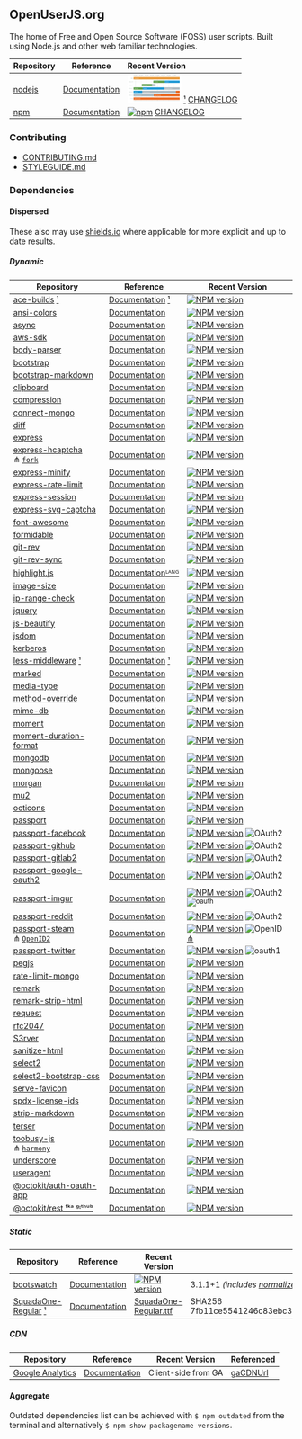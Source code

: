 ## OpenUserJS.org

The home of Free and Open Source Software (FOSS) user scripts. Built using Node.js and other web familiar technologies.

Repository | Reference | Recent Version
:--- | :---: | :---
[nodejs][nodeGHUrl] | [Documentation][nodejsDOCUrl] | <a href="https://raw.githubusercontent.com/nodejs/Release/master/schedule.svg?sanitize=true"><img src="https://raw.githubusercontent.com/nodejs/Release/master/schedule.svg?sanitize=true" alt="Current release schedule" title="Click to enlarge... Current release schedule" width="96" height="50"/></a> [&#x00b9;][nodejsGHReleasesUrl] [CHANGELOG][nodejsReleasesUrl]
[npm][npmGHUrl] | [Documentation][npmDOCUrl] | [![npm][npmNPMVersionImage]][npmNPMUrl] [CHANGELOG][npmGHReleasesUrl]

### Contributing

* [CONTRIBUTING.md][contributing]
* [STYLEGUIDE.md][styleguide]

### Dependencies

#### Dispersed
These also may use [shields.io][shieldsHomepage] where applicable for more explicit and up to date results.

##### Dynamic
Repository | Reference | Recent Version
--- | --- | ---
[ace-builds][ace-buildsGHUrl] [&#x00b9;][aceGHUrl] | [Documentation][ace-buildsDOCUrl] [&#x00b9;][aceDOCUrl] | [![NPM version][ace-buildsNPMVersionImage]][ace-buildsNPMUrl]
[ansi-colors][ansi-colorsGHUrl] | [Documentation][ansi-colorsDOCUrl] | [![NPM version][ansi-colorsNPMVersionImage]][ansi-colorsNPMUrl]
[async][asyncGHUrl] | [Documentation][asyncDOCUrl] | [![NPM version][asyncNPMVersionImage]][asyncNPMUrl]
[aws-sdk][aws-sdkGHUrl] | [Documentation][aws-sdkDOCUrl] | [![NPM version][aws-sdkNPMVersionImage]][aws-sdkNPMUrl]
[body-parser][body-parserGHUrl] | [Documentation][body-parserDOCUrl] | [![NPM version][body-parserNPMVersionImage]][body-parserNPMUrl]
[bootstrap][bootstrapGHUrl] | [Documentation][bootstrapDOCUrl] | [![NPM version][bootstrapNPMVersionImage]][bootstrapNPMUrl]
[bootstrap-markdown][bootstrap-markdownGHUrl] | [Documentation][bootstrap-markdownDOCUrl] | [![NPM version][bootstrap-markdownNPMVersionImage]][bootstrap-markdownNPMUrl]
[clipboard][clipboardGHUrl] | [Documentation][clipboardDOCUrl] | [![NPM version][clipboardNPMVersionImage]][clipboardNPMUrl]
[compression][compressionGHUrl] | [Documentation][compressionDOCUrl] | [![NPM version][compressionNPMVersionImage]][compressionNPMUrl]
[connect-mongo][connect-mongoGHUrl] | [Documentation][connect-mongoDOCUrl] | [![NPM version][connect-mongoNPMVersionImage]][connect-mongoNPMUrl]
[diff][diffGHUrl] | [Documentation][diffDOCUrl] | [![NPM version][diffNPMVersionImage]][diffNPMUrl]
[express][expressGHUrl] | [Documentation][expressDOCUrl] | [![NPM version][expressNPMVersionImage]][expressNPMUrl]
[express-hcaptcha][express-hcaptchaGHUrl] <br />&#x22D4; [`fork`][express-hcaptchaGHUrlForkUrl] | [Documentation][express-hcaptchaDOCUrl] | [![NPM version][express-hcaptchaNPMVersionImage]][express-hcaptchaNPMUrl]
[express-minify][express-minifyGHUrl] | [Documentation][express-minifyDOCUrl] | [![NPM version][express-minifyNPMVersionImage]][express-minifyNPMUrl]
[express-rate-limit][express-rate-limitGHUrl] | [Documentation][express-rate-limitDOCUrl] | [![NPM version][express-rate-limitNPMVersionImage]][express-rate-limitNPMUrl]
[express-session][express-sessionGHUrl] | [Documentation][express-sessionDOCUrl] | [![NPM version][express-sessionNPMVersionImage]][express-sessionNPMUrl]
[express-svg-captcha][express-svg-captchaGHUrl] | [Documentation][express-svg-captchaDOCUrl] | [![NPM version][express-svg-captchaNPMVersionImage]][express-svg-captchaNPMUrl]
[font-awesome][font-awesomeGHUrl] | [Documentation][font-awesomeDOCUrl] | [![NPM version][font-awesomeNPMVersionImage]][font-awesomeNPMUrl]
[formidable][formidableGHUrl] | [Documentation][formidableDOCUrl] | [![NPM version][formidableNPMVersionImage]][formidableNPMUrl]
[git-rev][git-revGHUrl] | [Documentation][git-revDOCUrl] | [![NPM version][git-revNPMVersionImage]][git-revNPMUrl]
[git-rev-sync][git-rev-syncGHUrl] | [Documentation][git-rev-syncDOCUrl] | [![NPM version][git-rev-syncNPMVersionImage]][git-rev-syncNPMUrl]
[highlight.js][highlight.jsGHUrl] | [Documentation][highlight.jsDOCUrl][ᴸᴬᴺᴳ][highlight.jsLANGUrl] | [![NPM version][highlight.jsNPMVersionImage]][highlight.jsNPMUrl]
[image-size][image-sizeGHUrl] | [Documentation][image-sizeDOCUrl] | [![NPM version][image-sizeNPMVersionImage]][image-sizeNPMUrl]
[ip-range-check][ip-range-checkGHUrl] | [Documentation][ip-range-checkDOCUrl] | [![NPM version][ip-range-checkNPMVersionImage]][ip-range-checkNPMUrl]
[jquery][jQueryGHUrl] | [Documentation][jQueryDOCUrl] | [![NPM version][jQueryNPMVersionImage]][jQueryNPMUrl]
[js-beautify][js-beautifyGHUrl] | [Documentation][js-beautifyDOCUrl] | [![NPM version][js-beautifyNPMVersionImage]][js-beautifyNPMUrl]
[jsdom][jsdomGHUrl] | [Documentation][jsdomDOCUrl] | [![NPM version][jsdomNPMVersionImage]][jsdomNPMUrl]
[kerberos][kerberosGHUrl] | [Documentation][kerberosDOCUrl] | [![NPM version][kerberosNPMVersionImage]][kerberosNPMUrl]
[less-middleware][less-middlewareGHUrl] [&#x00b9;][lessGHUrl] | [Documentation][less-middlewareDOCUrl] [&#x00b9;][lessDOCUrl] | [![NPM version][less-middlewareNPMVersionImage]][less-middlewareNPMUrl]
[marked][markedGHUrl] | [Documentation][markedDOCUrl] | [![NPM version][markedNPMVersionImage]][markedNPMUrl]
[media-type][media-typeGHUrl] | [Documentation][media-typeDOCUrl] | [![NPM version][media-typeNPMVersionImage]][media-typeNPMUrl]
[method-override][method-overrideGHUrl] | [Documentation][method-overrideDOCUrl] | [![NPM version][method-overrideNPMVersionImage]][method-overrideNPMUrl]
[mime-db][mime-dbGHUrl] | [Documentation][mime-dbDOCUrl] | [![NPM version][mime-dbNPMVersionImage]][mime-dbNPMUrl]
[moment][momentGHUrl] | [Documentation][momentDOCUrl] | [![NPM version][momentNPMVersionImage]][momentNPMUrl]
[moment-duration-format][moment-duration-formatGHUrl] | [Documentation][moment-duration-formatDOCUrl] | [![NPM version][moment-duration-formatNPMVersionImage]][moment-duration-formatNPMUrl]
[mongodb][mongodbGHUrl] | [Documentation][mongodbDOCUrl] | [![NPM version][mongodbNPMVersionImage]][mongodbNPMUrl]
[mongoose][mongooseGHUrl] | [Documentation][mongooseDOCUrl] | [![NPM version][mongooseNPMVersionImage]][mongooseNPMUrl]
[morgan][morganGHUrl] | [Documentation][morganDOCUrl] | [![NPM version][morganNPMVersionImage]][morganNPMUrl]
[mu2][mu2GHUrl] | [Documentation][mu2DOCUrl] | [![NPM version][mu2NPMVersionImage]][mu2NPMUrl]
[octicons][octiconsGHUrl] | [Documentation][octiconsDOCUrl] | [![NPM version][octiconsNPMVersionImage]][octiconsNPMUrl]
[passport][passportGHUrl] | [Documentation][passportDOCUrl] | [![NPM version][passportNPMVersionImage]][passportNPMUrl]
[passport-facebook][passport-facebookGHUrl] | [Documentation][passport-facebookDOCUrl] | [![NPM version][passport-facebookNPMVersionImage]][passport-facebookNPMUrl] ![OAuth2][oauth2Logo]
[passport-github][passport-githubGHUrl] | [Documentation][passport-githubDOCUrl] | [![NPM version][passport-githubNPMVersionImage]][passport-githubNPMUrl] ![OAuth2][oauth2Logo]
[passport-gitlab2][passport-gitlab2GHUrl] | [Documentation][passport-gitlab2DOCUrl] | [![NPM version][passport-gitlab2NPMVersionImage]][passport-gitlab2NPMUrl] ![OAuth2][oauth2Logo]
[passport-google-oauth2][passport-google-oauth2GHUrl] | [Documentation][passport-google-oauth2DOCUrl] | [![NPM version][passport-google-oauth2NPMVersionImage]][passport-google-oauth2NPMUrl] ![OAuth2][oauth2Logo]
[passport-imgur][passport-imgurGHUrl] | [Documentation][passport-imgurDOCUrl] | [![NPM version][passport-imgurNPMVersionImage]][passport-imgurNPMUrl] ![OAuth2][oauth2Logo] <sup>![oauth][oauthLogo]</sup>
[passport-reddit][passport-redditGHUrl] | [Documentation][passport-redditDOCUrl] | [![NPM version][passport-redditNPMVersionImage]][passport-redditNPMUrl] ![OAuth2][oauth2Logo]
[passport-steam][passport-steamGHUrl] <br />&#x22D4; [`OpenID2`][passport-steamGHOpenIDUrl]  | [Documentation][passport-steamDOCUrl] | [![NPM version][passport-steamNPMVersionImage]][passport-steamNPMUrl] ![OpenID][openidLogo] [&#x22D4;][passport-openid]
[passport-twitter][passport-twitterGHUrl] | [Documentation][passport-twitterDOCUrl] | [![NPM version][passport-twitterNPMVersionImage]][passport-twitterNPMUrl] ![oauth1][oauth1Logo]
[pegjs][pegjsGHUrl] | [Documentation][pegjsDOCUrl] | [![NPM version][pegjsNPMVersionImage]][pegjsNPMUrl]
[rate-limit-mongo][rate-limit-mongoGHUrl] | [Documentation][rate-limit-mongoDOCUrl] | [![NPM version][rate-limit-mongoNPMVersionImage]][rate-limit-mongoNPMUrl]
[remark][remarkGHUrl] | [Documentation][remarkDOCUrl] | [![NPM version][remarkNPMVersionImage]][remarkNPMUrl]
[remark-strip-html][remark-strip-htmlGHUrl] | [Documentation][remark-strip-htmlDOCUrl] | [![NPM version][remark-strip-htmlNPMVersionImage]][remark-strip-htmlNPMUrl]
[request][requestGHUrl] | [Documentation][requestDOCUrl] | [![NPM version][requestNPMVersionImage]][requestNPMUrl]
[rfc2047][rfc2047GHUrl] | [Documentation][rfc2047DOCUrl] | [![NPM version][rfc2047NPMVersionImage]][rfc2047NPMUrl]
[S3rver][s3rverGHUrl] | [Documentation][s3rverDOCUrl] | [![NPM version][s3rverNPMVersionImage]][s3rverNPMUrl]
[sanitize-html][sanitize-htmlGHUrl] | [Documentation][sanitize-htmlDOCUrl] | [![NPM version][sanitize-htmlNPMVersionImage]][sanitize-htmlNPMUrl]
[select2][select2GHUrl] | [Documentation][select2DOCUrl] | [![NPM version][select2NPMVersionImage]][select2NPMUrl]
[select2-bootstrap-css][select2-bootstrap-cssGHUrl] | [Documentation][select2-bootstrap-cssDOCUrl] | [![NPM version][select2-bootstrap-cssNPMVersionImage]][select2-bootstrap-cssNPMUrl]
[serve-favicon][serve-faviconGHUrl] | [Documentation][serve-faviconDOCUrl] | [![NPM version][serve-faviconNPMVersionImage]][serve-faviconNPMUrl]
[spdx-license-ids][spdx-license-idsGHUrl] | [Documentation][spdx-license-idsDOCUrl] | [![NPM version][spdx-license-idsNPMVersionImage]][spdx-license-idsNPMUrl]
[strip-markdown][strip-markdownGHUrl] | [Documentation][strip-markdownDOCUrl] | [![NPM version][strip-markdownNPMVersionImage]][strip-markdownNPMUrl]
[terser][terserGHUrl] | [Documentation][terserDOCUrl] | [![NPM version][terserNPMVersionImage]][terserNPMUrl]
[toobusy-js][toobusy-jsGHUrl] <br />&#x22D4; [`harmony`][toobusy-jsGHUrlHarmonyUrl] | [Documentation][toobusy-jsDOCUrl] | [![NPM version][toobusy-jsNPMVersionImage]][toobusy-jsNPMUrl]
[underscore][underscoreGHUrl] | [Documentation][underscoreDOCUrl] | [![NPM version][underscoreNPMVersionImage]][underscoreNPMUrl]
[useragent][useragentGHUrl] | [Documentation][useragentDOCUrl] | [![NPM version][useragentNPMVersionImage]][useragentNPMUrl]
[@octokit/auth-oauth-app][auth-oauth-appGHUrl] | [Documentation][auth-oauth-appDOCUrl] | [![NPM version][auth-oauth-appNPMVersionImage]][auth-oauth-appNPMUrl]
[@octokit/rest ᶠᵏᵃ ᵍᶦᵗʰᵘᵇ][githubGHUrl] | [Documentation][githubDOCUrl] | [![NPM version][githubNPMVersionImage]][githubNPMUrl]

##### Static

Repository | Reference | Recent Version | Stored
--- | --- | ---| ---
[bootswatch][bootswatchGHUrl] | [Documentation][bootswatchDOCUrl] | [![NPM version][bootswatchNPMVersionImage]][bootswatchNPMUrl] | 3.1.1+1 *(includes [normalize.css][normalizeGHUrl] 3.0.0 and some of our CSS)*
[SquadaOne-Regular][squadaOneGHUrl] [&#x00b9;][squadaOneREPOUrl] | [Documentation][squadaOneDOCUrl] | [SquadaOne-Regular.ttf][squadaOneGHUrlRecent] | SHA256 7fb11ce5541246c83ebc3640543c9f53de186964bcbbf184c1a00cb9ec6cc457

##### CDN

Repository | Reference | Recent Version | Referenced
--- | --- | --- | ---
[Google Analytics][gaCFGUrl] | [Documentation][gaDOCUrl] | Client-side from GA | [gaCDNUrl]


#### Aggregate

Outdated dependencies list can be achieved with `$ npm outdated` from the terminal and alternatively `$ npm show packagename versions`.


[nodeGHUrl]: https://github.com/nodejs/node
[nodejsGHReleasesUrl]: https://github.com/nodejs/Release/#release-schedule
[nodejsReleasesUrl]: https://nodejs.org/download/release/
[nodejsDOCUrl]: https://nodejs.org/documentation/

[npmNPMUrl]: https://www.npmjs.com/package/npm
[npmNPMVersionImage]: https://img.shields.io/npm/v/npm.svg
[npmGHReleasesUrl]: https://github.com/npm/cli/releases
[npmGHUrl]: https://github.com/npm/cli
[npmDOCUrl]: https://github.com/npm/cli/blob/latest/README.md

[shieldsHomepage]: https://shields.io/

[ace-buildsGHUrl]: https://github.com/ajaxorg/ace-builds/tree/master/src
[ace-buildsDOCUrl]: https://github.com/ajaxorg/ace-builds/blob/master/README.md
[ace-buildsNPMUrl]: https://www.npmjs.com/package/ace-builds
[ace-buildsNPMVersionImage]: https://img.shields.io/npm/v/ace-builds.svg?style=flat
[aceGHUrl]: https://github.com/ajaxorg/ace "ace"
[aceDOCUrl]: https://ace.c9.io/#nav=api "ace"

[ansi-colorsGHUrl]: https://github.com/doowb/ansi-colors
[ansi-colorsDOCUrl]: https://github.com/doowb/ansi-colors/blob/master/README.md
[ansi-colorsNPMUrl]: https://www.npmjs.com/package/ansi-colors
[ansi-colorsNPMVersionImage]: https://img.shields.io/npm/v/ansi-colors.svg?style=flat

[asyncGHUrl]: https://github.com/caolan/async
[asyncDOCUrl]: https://github.com/caolan/async/blob/master/README.md
[asyncNPMUrl]: https://www.npmjs.com/package/async
[asyncNPMVersionImage]: https://img.shields.io/npm/v/async.svg?style=flat

[aws-sdkGHUrl]: https://github.com/aws/aws-sdk-js
[aws-sdkDOCUrl]: https://github.com/aws/aws-sdk-js/blob/master/README.md
[aws-sdkNPMUrl]: https://www.npmjs.com/package/aws-sdk
[aws-sdkNPMVersionImage]: https://img.shields.io/npm/v/aws-sdk.svg?style=flat

[body-parserGHUrl]: https://github.com/expressjs/body-parser
[body-parserDOCUrl]: https://github.com/expressjs/body-parser/blob/master/README.md
[body-parserNPMUrl]: https://www.npmjs.com/package/body-parser
[body-parserNPMVersionImage]: https://img.shields.io/npm/v/body-parser.svg?style=flat

[bootstrapUrl]: https://getbootstrap.com/
[bootstrapGHUrl]: https://github.com/twbs/bootstrap
[bootstrapDOCUrl]: https://getbootstrap.com/components/
[bootstrapNPMUrl]: https://www.npmjs.com/package/bootstrap
[bootstrapNPMVersionImage]: https://img.shields.io/npm/v/bootstrap.svg?style=flat

[bootstrap-markdownGHUrl]: https://github.com/toopay/bootstrap-markdown
[bootstrap-markdownDOCUrl]: https://toopay.github.io/bootstrap-markdown/
[bootstrap-markdownNPMUrl]: https://www.npmjs.com/package/bootstrap-markdown
[bootstrap-markdownNPMVersionImage]: https://img.shields.io/npm/v/bootstrap-markdown.svg?style=flat

[clipboardGHUrl]: https://github.com/zenorocha/clipboard.js
[clipboardDOCUrl]: https://github.com/zenorocha/clipboard.js/blob/master/readme.md
[clipboardNPMUrl]: https://www.npmjs.com/package/clipboard
[clipboardNPMVersionImage]: https://img.shields.io/npm/v/clipboard.svg?style=flat

[compressionGHUrl]: https://github.com/expressjs/compression
[compressionDOCUrl]: https://github.com/expressjs/compression/blob/master/README.md
[compressionNPMUrl]: https://www.npmjs.com/package/compression
[compressionNPMVersionImage]: https://img.shields.io/npm/v/compression.svg?style=flat

[connect-mongoGHUrl]: https://github.com/jdesboeufs/connect-mongo
[connect-mongoDOCUrl]: https://github.com/jdesboeufs/connect-mongo/blob/master/README.md
[connect-mongoNPMUrl]: https://www.npmjs.com/package/connect-mongo
[connect-mongoNPMVersionImage]: https://img.shields.io/npm/v/connect-mongo.svg?style=flat

[diffGHUrl]: https://github.com/kpdecker/jsdiff
[diffDOCUrl]: https://github.com/kpdecker/jsdiff/blob/master/README.md
[diffNPMUrl]: https://www.npmjs.com/package/diff
[diffNPMVersionImage]: https://img.shields.io/npm/v/diff.svg?style=flat

[expressGHUrl]: https://github.com/expressjs/express
[expressDOCUrl]: https://expressjs.com/
[expressNPMUrl]: https://www.npmjs.com/package/express
[expressNPMVersionImage]: https://img.shields.io/npm/v/express.svg?style=flat

[express-hcaptchaGHUrl]: https://github.com/vastus/express-hcaptcha
[express-hcaptchaGHUrlForkUrl]: https://github.com/OpenUserJS/express-hcaptcha/tree/fork
[express-hcaptchaDOCUrl]: https://github.com/vastus/express-hcaptcha/blob/master/README.md
[express-hcaptchaNPMUrl]: https://www.npmjs.com/package/express-hcaptcha
[express-hcaptchaNPMVersionImage]: https://img.shields.io/npm/v/express-hcaptcha.svg?style=flat

[express-minifyGHUrl]: https://github.com/breeswish/express-minify
[express-minifyDOCUrl]: https://github.com/breeswish/express-minify/blob/master/README.md
[express-minifyNPMUrl]: https://www.npmjs.com/package/express-minify
[express-minifyNPMVersionImage]: https://img.shields.io/npm/v/express-minify.svg?style=flat

[express-rate-limitGHUrl]: https://github.com/nfriedly/express-rate-limit
[express-rate-limitDOCUrl]: https://github.com/nfriedly/express-rate-limit/blob/master/README.md
[express-rate-limitNPMUrl]: https://www.npmjs.com/package/express-rate-limit
[express-rate-limitNPMVersionImage]: https://img.shields.io/npm/v/express-rate-limit.svg?style=flat

[express-sessionGHUrl]: https://github.com/expressjs/session
[express-sessionDOCUrl]: https://github.com/expressjs/session/blob/master/README.md
[express-sessionNPMUrl]: https://www.npmjs.com/package/express-session
[express-sessionNPMVersionImage]: https://img.shields.io/npm/v/express-session.svg?style=flat

[express-svg-captchaGHUrl]: https://github.com/cmd430/express-svg-captcha
[express-svg-captchaDOCUrl]: https://github.com/cmd430/express-svg-captcha/blob/master/README.md
[express-svg-captchaNPMUrl]: https://www.npmjs.com/package/express-svg-captcha
[express-svg-captchaNPMVersionImage]: https://img.shields.io/npm/v/express-svg-captcha.svg?style=flat

[font-awesomeGHUrl]: https://github.com/FortAwesome/Font-Awesome
[font-awesomeDOCUrl]: https://fontawesome.com/
[font-awesomeNPMUrl]: https://www.npmjs.com/package/font-awesome
[font-awesomeNPMVersionImage]: https://img.shields.io/npm/v/font-awesome.svg?style=flat

[formidableGHUrl]: https://github.com/node-formidable/formidable
[formidableDOCUrl]: https://github.com/node-formidable/formidable/blob/master/README.md
[formidableNPMUrl]: https://www.npmjs.com/package/formidable
[formidableNPMVersionImage]: https://img.shields.io/npm/v/formidable.svg?style=flat

[git-revGHUrl]: https://github.com/tblobaum/git-rev
[git-revDOCUrl]: https://github.com/tblobaum/git-rev/blob/master/README.md
[git-revNPMUrl]: https://www.npmjs.com/package/git-rev
[git-revNPMVersionImage]: https://img.shields.io/npm/v/git-rev.svg?style=flat

[git-rev-syncGHUrl]: https://github.com/kurttheviking/git-rev-sync-js
[git-rev-syncDOCUrl]: https://github.com/kurttheviking/git-rev-sync-js/blob/master/README.md
[git-rev-syncNPMUrl]: https://www.npmjs.com/package/git-rev-sync
[git-rev-syncNPMVersionImage]: https://img.shields.io/npm/v/git-rev-sync.svg?style=flat

[highlight.jsGHUrl]: https://github.com/highlightjs/highlight.js
[highlight.jsDOCUrl]: https://highlightjs.readthedocs.io
[highlight.jsNPMUrl]: https://www.npmjs.com/package/highlight.js
[highlight.jsNPMVersionImage]: https://img.shields.io/npm/v/highlight.js.svg?style=flat
[highlight.jsLANGUrl]: https://github.com/highlightjs/highlight.js/blob/main/SUPPORTED_LANGUAGES.md

[image-sizeNPMUrl]: https://www.npmjs.com/package/image-size
[image-sizeNPMVersionImage]: https://img.shields.io/npm/v/image-size.svg?style=flat
[image-sizeGHUrl]: https://github.com/image-size/image-size
[image-sizeDOCUrl]: https://github.com/image-size/image-size/blob/master/Readme.md

[ip-range-checkGHUrl]: https://github.com/danielcompton/ip-range-check
[ip-range-checkDOCUrl]: https://github.com/danielcompton/ip-range-check/blob/master/README.md
[ip-range-checkNPMUrl]: https://www.npmjs.com/package/ip-range-check
[ip-range-checkNPMVersionImage]: https://img.shields.io/npm/v/ip-range-check.svg?style=flat

[jQueryNPMUrl]: https://www.npmjs.com/package/jquery
[jQueryNPMVersionImage]: https://img.shields.io/npm/v/jquery.svg?style=flat
[jQueryGHUrl]: https://github.com/jquery/jquery
[jQueryUrl]: https://jquery.com/
[jQueryDOCUrl]: https://api.jquery.com/

[js-beautifyNPMUrl]: https://www.npmjs.com/package/js-beautify
[js-beautifyNPMVersionImage]: https://img.shields.io/npm/v/js-beautify.svg?style=flat
[js-beautifyGHUrl]: https://github.com/beautify-web/js-beautify
[js-beautifyDOCUrl]: https://github.com/beautify-web/js-beautify/blob/master/README.md

[jsdomNPMUrl]: https://www.npmjs.com/package/jsdom
[jsdomNPMVersionImage]: https://img.shields.io/npm/v/jsdom.svg?style=flat
[jsdomGHUrl]: https://github.com/jsdom/jsdom
[jsdomDOCUrl]: https://github.com/jsdom/jsdom/blob/master/README.md

[kerberosNPMUrl]: https://www.npmjs.com/package/kerberos
[kerberosNPMVersionImage]: https://img.shields.io/npm/v/kerberos.svg?style=flat
[kerberosGHUrl]: https://github.com/mongodb-js/kerberos
[kerberosDOCUrl]: https://github.com/mongodb-js/kerberos/blob/master/README.md

[less-middlewareGHUrl]: https://github.com/emberfeather/less.js-middleware
[less-middlewareDOCUrl]: https://github.com/emberfeather/less.js-middleware/blob/master/readme.md
[less-middlewareNPMUrl]: https://www.npmjs.com/package/less-middleware
[less-middlewareNPMVersionImage]: https://img.shields.io/npm/v/less-middleware.svg?style=flat
[lessGHUrl]: https://github.com/less/less.js
[lessDOCUrl]: https://lesscss.org/

[markedGHUrl]: https://github.com/markedjs/marked
[markedDOCUrl]: https://github.com/markedjs/marked/blob/master/README.md
[markedNPMUrl]: https://www.npmjs.com/package/marked
[markedNPMVersionImage]: https://img.shields.io/npm/v/marked.svg?style=flat

[media-typeGHUrl]: https://github.com/lovell/media-type
[media-typeDOCUrl]: https://github.com/lovell/media-type/blob/master/README.md
[media-typeNPMUrl]: https://www.npmjs.com/package/media-type
[media-typeNPMVersionImage]: https://img.shields.io/npm/v/media-type.svg?style=flat

[method-overrideGHUrl]: https://github.com/expressjs/method-override
[method-overrideDOCUrl]: https://github.com/expressjs/method-override/blob/master/README.md
[method-overrideNPMUrl]: https://www.npmjs.com/package/method-override
[method-overrideNPMVersionImage]: https://img.shields.io/npm/v/method-override.svg?style=flat

[mime-dbGHUrl]: https://github.com/jshttp/mime-db
[mime-dbDOCUrl]: https://github.com/jshttp/mime-db/blob/master/README.md
[mime-dbNPMUrl]: https://www.npmjs.com/package/mime-db
[mime-dbNPMVersionImage]: https://img.shields.io/npm/v/mime-db.svg?style=flat

[momentGHUrl]: https://github.com/moment/moment
[momentDOCUrl]: https://momentjs.com/docs/
[momentNPMUrl]: https://www.npmjs.com/package/moment
[momentNPMVersionImage]: https://img.shields.io/npm/v/moment.svg?style=flat

[moment-duration-formatGHUrl]: https://github.com/jsmreese/moment-duration-format
[moment-duration-formatDOCUrl]: https://github.com/jsmreese/moment-duration-format/blob/master/README.md
[moment-duration-formatNPMUrl]: https://www.npmjs.com/package/moment-duration-format
[moment-duration-formatNPMVersionImage]: https://img.shields.io/npm/v/moment-duration-format.svg?style=flat

[mongodbGHUrl]: https://github.com/mongodb/node-mongodb-native
[mongodbDOCUrl]: https://github.com/mongodb/node-mongodb-native/blob/3.0/README.md
[mongodbNPMUrl]: https://www.npmjs.com/package/mongodb
[mongodbNPMVersionImage]: https://img.shields.io/npm/v/mongodb.svg?style=flat

[mongooseGHUrl]: https://github.com/Automattic/mongoose
[mongooseDOCUrl]: https://mongoosejs.com
[mongooseNPMUrl]: https://www.npmjs.com/package/mongoose
[mongooseNPMVersionImage]: https://img.shields.io/npm/v/mongoose.svg?style=flat

[morganGHUrl]: https://github.com/expressjs/morgan
[morganDOCUrl]: https://github.com/expressjs/morgan/blob/master/README.md
[morganNPMUrl]: https://www.npmjs.com/package/morgan
[morganNPMVersionImage]: https://img.shields.io/npm/v/morgan.svg?style=flat

[mu2GHUrl]: https://github.com/raycmorgan/Mu
[mu2DOCUrl]: https://github.com/raycmorgan/Mu/blob/master/README.md
[mu2NPMUrl]: https://www.npmjs.com/package/mu2
[mu2NPMVersionImage]: https://img.shields.io/npm/v/mu2.svg?style=flat

[octiconsUrl]: https://octicons.github.com/
[octiconsGHUrl]: https://github.com/primer/octicons
[octiconsDOCUrl]: https://github.com/primer/octicons#install
[octiconsNPMUrl]: https://www.npmjs.com/package/octicons
[octiconsNPMVersionImage]: https://img.shields.io/npm/v/octicons.svg?style=flat

[passportGHUrl]: https://github.com/jaredhanson/passport
[passportDOCUrl]: https://www.passportjs.org/
[passportNPMUrl]: https://www.npmjs.com/package/passport
[passportNPMVersionImage]: https://img.shields.io/npm/v/passport.svg?style=flat

[passport-openid]: https://github.com/OpenUserJs/passport-openid/tree/OpenID2

[passport-facebookGHUrl]: https://github.com/jaredhanson/passport-facebook
[passport-facebookDOCUrl]: https://github.com/jaredhanson/passport-facebook/blob/master/README.md
[passport-facebookNPMUrl]: https://www.npmjs.com/package/passport-facebook
[passport-facebookNPMVersionImage]: https://img.shields.io/npm/v/passport-facebook.svg?style=flat

[passport-githubGHUrl]: https://github.com/jaredhanson/passport-github
[passport-githubDOCUrl]: https://github.com/jaredhanson/passport-github/blob/master/README.md
[passport-githubNPMUrl]: https://www.npmjs.com/package/passport-github
[passport-githubNPMVersionImage]: https://img.shields.io/npm/v/passport-github.svg?style=flat

[passport-gitlab2GHUrl]: https://github.com/fh1ch/passport-gitlab2
[passport-gitlab2DOCUrl]: https://github.com/fh1ch/passport-gitlab2/blob/master/README.md
[passport-gitlab2NPMUrl]: https://www.npmjs.com/package/passport-gitlab2
[passport-gitlab2NPMVersionImage]: https://img.shields.io/npm/v/passport-gitlab2.svg?style=flat

[passport-google-oauth2GHUrl]: https://github.com/jaredhanson/passport-google-oauth2
[passport-google-oauth2DOCUrl]: https://github.com/jaredhanson/passport-google-oauth2/blob/master/README.md
[passport-google-oauth2NPMUrl]: https://www.npmjs.com/package/passport-google-oauth20
[passport-google-oauth2NPMVersionImage]: https://img.shields.io/npm/v/passport-google-oauth20.svg?style=flat

[passport-imgurGHUrl]: https://github.com/mindfreakthemon/passport-imgur
[passport-imgurDOCUrl]: https://github.com/mindfreakthemon/passport-imgur/blob/master/README.md
[passport-imgurNPMUrl]: https://www.npmjs.com/package/passport-imgur
[passport-imgurNPMVersionImage]: https://img.shields.io/npm/v/passport-imgur.svg?style=flat

[passport-redditGHUrl]: https://github.com/Slotos/passport-reddit
[passport-redditDOCUrl]: https://github.com/Slotos/passport-reddit/blob/master/README.md
[passport-redditNPMUrl]: https://www.npmjs.com/package/passport-reddit
[passport-redditNPMVersionImage]: https://img.shields.io/npm/v/passport-reddit.svg?style=flat

[passport-steamGHUrl]: https://github.com/liamcurry/passport-steam
[passport-steamGHOpenIDUrl]: https://github.com/OpenUserJs/passport-steam/tree/OpenID2
[passport-steamDOCUrl]: https://github.com/liamcurry/passport-steam/blob/master/README.md
[passport-steamNPMUrl]: https://www.npmjs.com/package/passport-steam
[passport-steamNPMVersionImage]: https://img.shields.io/npm/v/passport-steam.svg?style=flat

[passport-twitterGHUrl]: https://github.com/jaredhanson/passport-twitter
[passport-twitterDOCUrl]: https://github.com/jaredhanson/passport-twitter/blob/master/README.md
[passport-twitterNPMUrl]: https://www.npmjs.com/package/passport-twitter
[passport-twitterNPMVersionImage]: https://img.shields.io/npm/v/passport-twitter.svg?style=flat

[pegjsGHUrl]: https://github.com/pegjs/pegjs
[pegjsDOCUrl]: https://github.com/pegjs/pegjs/blob/master/README.md
[pegjsNPMUrl]: https://www.npmjs.com/package/pegjs
[pegjsNPMVersionImage]: https://img.shields.io/npm/v/pegjs.svg?style=flat

[rate-limit-mongoGHUrl]: https://github.com/2do2go/rate-limit-mongo
[rate-limit-mongoDOCUrl]: https://github.com/2do2go/rate-limit-mongo/blob/master/README.md
[rate-limit-mongoNPMUrl]: https://www.npmjs.com/package/rate-limit-mongo
[rate-limit-mongoNPMVersionImage]: https://img.shields.io/npm/v/rate-limit-mongo.svg?style=flat

[remarkGHUrl]: https://github.com/remarkjs/remark
[remarkDOCUrl]: https://github.com/remarkjs/remark/blob/master/readme.md
[remarkNPMUrl]: https://www.npmjs.com/package/remark
[remarkNPMVersionImage]: https://img.shields.io/npm/v/remark.svg?style=flat

[remark-strip-htmlGHUrl]: https://github.com/craftzdog/remark-strip-html
[remark-strip-htmlDOCUrl]: https://github.com/craftzdog/remark-strip-html/blob/master/readme.md
[remark-strip-htmlNPMUrl]: https://www.npmjs.com/package/remark-strip-html
[remark-strip-htmlNPMVersionImage]: https://img.shields.io/npm/v/remark-strip-html.svg?style=flat

[requestGHUrl]: https://github.com/request/request
[requestDOCUrl]: https://github.com/request/request/blob/master/README.md
[requestNPMUrl]: https://www.npmjs.com/package/request
[requestNPMVersionImage]: https://img.shields.io/npm/v/request.svg?style=flat

[rfc2047GHUrl]: https://github.com/One-com/rfc2047
[rfc2047DOCUrl]: https://github.com/One-com/rfc2047/blob/master/README.md
[rfc2047NPMUrl]: https://www.npmjs.com/package/rfc2047
[rfc2047NPMVersionImage]: https://img.shields.io/npm/v/rfc2047.svg?style=flat

[s3rverGHUrl]: https://github.com/jamhall/s3rver
[s3rverDOCUrl]: https://github.com/jamhall/s3rver/blob/master/README.md
[s3rverNPMUrl]: https://www.npmjs.com/package/s3rver
[s3rverNPMVersionImage]: https://img.shields.io/npm/v/s3rver.svg?style=flat

[sanitize-htmlGHUrl]: https://github.com/apostrophecms/sanitize-html
[sanitize-htmlDOCUrl]: https://github.com/apostrophecms/sanitize-html/blob/master/README.md
[sanitize-htmlNPMUrl]: https://www.npmjs.com/package/sanitize-html
[sanitize-htmlNPMVersionImage]: https://img.shields.io/npm/v/sanitize-html.svg?style=flat

[select2GHUrl]: https://github.com/ivaynberg/select2
[select2DOCUrl]: https://select2.github.io/
[select2NPMUrl]: https://www.npmjs.com/package/select2
[select2NPMVersionImage]: https://img.shields.io/npm/v/select2.svg?style=flat

[select2-bootstrap-cssGHUrl]: https://github.com/t0m/select2-bootstrap-css/blob/bootstrap3/select2-bootstrap.css
[select2-bootstrap-cssDOCUrl]: https://github.com/t0m/select2-bootstrap-css/blob/bootstrap3/README.md
[select2-bootstrap-cssNPMUrl]: https://www.npmjs.com/package/select2-bootstrap-css
[select2-bootstrap-cssNPMVersionImage]: https://img.shields.io/npm/v/select2-bootstrap-css.svg?style=flat
[select2-bootstrap-cssGHHASHUrl]: https://github.com/t0m/select2-bootstrap-css/blob/fce5f9f984b0cc6c8483ce7225ad2639f3a4dae5/select2-bootstrap.css

[serve-faviconGHUrl]: https://github.com/expressjs/serve-favicon
[serve-faviconDOCUrl]: https://github.com/expressjs/serve-favicon/blob/master/README.md
[serve-faviconNPMUrl]: https://www.npmjs.com/package/serve-favicon
[serve-faviconNPMVersionImage]: https://img.shields.io/npm/v/serve-favicon.svg?style=flat

[spdx-license-idsGHUrl]: https://github.com/jslicense/spdx-license-ids
[spdx-license-idsDOCUrl]: https://github.com/jslicense/spdx-license-ids/blob/master/README.md
[spdx-license-idsNPMUrl]: https://www.npmjs.com/package/spdx-license-ids
[spdx-license-idsNPMVersionImage]: https://img.shields.io/npm/v/spdx-license-ids.svg?style=flat

[strip-markdownGHUrl]: https://github.com/remarkjs/strip-markdown
[strip-markdownDOCUrl]: https://github.com/remarkjs/strip-markdown/blob/master/readme.md
[strip-markdownNPMUrl]: https://www.npmjs.com/package/strip-markdown
[strip-markdownNPMVersionImage]: https://img.shields.io/npm/v/strip-markdown.svg?style=flat

[terserGHUrl]: https://github.com/terser/terser
[terserDOCUrl]: https://github.com/terser/terser/blob/master/README.md
[terserNPMUrl]: https://www.npmjs.com/package/terser
[terserNPMVersionImage]: https://img.shields.io/npm/v/terser.svg?style=flat

[toobusy-jsGHUrl]: https://github.com/STRML/node-toobusy
[toobusy-jsGHUrlHarmonyUrl]: https://github.com/OpenUserJs/node-toobusy/tree/harmony
[toobusy-jsDOCUrl]: https://github.com/STRML/node-toobusy/blob/master/README.md
[toobusy-jsNPMUrl]: https://npmjs.com/package/toobusy-js
[toobusy-jsNPMVersionImage]: https://img.shields.io/npm/v/toobusy-js.svg?style=flat

[underscoreGHUrl]: https://github.com/jashkenas/underscore
[underscoreDOCUrl]: https://underscorejs.org/
[underscoreNPMUrl]: https://www.npmjs.com/package/underscore
[underscoreNPMVersionImage]: https://img.shields.io/npm/v/underscore.svg?style=flat

[useragentGHUrl]: https://github.com/3rd-Eden/useragent
[useragentDOCUrl]: https://github.com/3rd-Eden/useragent/blob/master/README.md
[useragentNPMUrl]: https://www.npmjs.com/package/useragent
[useragentNPMVersionImage]: https://img.shields.io/npm/v/useragent.svg?style=flat


[bootswatchGHUrl]: https://github.com/thomaspark/bootswatch/blob/gh-pages/custom/bootstrap.css
[bootswatchREPOUrl]: https://bootswatch.com
[bootswatchNPMUrl]: https://www.npmjs.com/package/bootswatch
[bootswatchNPMVersionImage]: https://img.shields.io/npm/v/bootswatch.svg?style=flat
[bootswatchDOCUrl]: https://github.com/thomaspark/bootswatch/blob/gh-pages/README.md

[normalizeGHUrl]: https://github.com/necolas/normalize.css
[normalizeDOCUrl]: https://github.com/necolas/normalize.css/blob/master/README.md

[squadaOneGHUrl]: https://github.com/google/fonts/tree/master/ofl/squadaone
[squadaOneREPOUrl]: https://www.google.com/fonts/specimen/Squada+One
[squadaOneDOCUrl]: https://github.com/google/fonts/blob/master/README.md
[squadaOneGHUrlRecent]: https://github.com/google/fonts/blob/master/ofl/squadaone/SquadaOne-Regular.ttf

[auth-oauth-appGHUrl]: https://github.com/octokit/auth-oauth-app.js
[auth-oauth-appDOCUrl]: https://github.com/octokit/auth-oauth-app.js/blob/master/README.md
[auth-oauth-appNPMUrl]: https://www.npmjs.com/package/@octokit/auth-oauth-app
[auth-oauth-appNPMVersionImage]: https://img.shields.io/npm/v/@octokit/auth-oauth-app.svg?style=flat

[githubGHUrl]: https://github.com/octokit/rest.js
[githubDOCUrl]: https://github.com/octokit/rest.js/blob/master/README.md
[githubNPMUrl]: https://www.npmjs.com/package/@octokit/rest
[githubNPMVersionImage]: https://img.shields.io/npm/v/@octokit/rest.svg?style=flat


[styleguide]: STYLEGUIDE.md
[contributing]: .github/CONTRIBUTING.md

[gaCFGUrl]: https://www.google.com/analytics/
[gaDOCUrl]: https://developers.google.com/analytics/devguides/collection/analyticsjs/advanced
[gaCDNUrl]: //www.google-analytics.com/analytics.js

[oauthLogo]:  https://raw.githubusercontent.com/wiki/OpenUserJS/OpenUserJS.org/images/oauth.png "OAuth"
[oauth1Logo]:  https://raw.githubusercontent.com/wiki/OpenUserJS/OpenUserJS.org/images/oauth1.png "OAuth1"
[oauth2Logo]: https://raw.githubusercontent.com/wiki/OpenUserJS/OpenUserJS.org/images/oauth2.png "OAuth2"
[openidLogo]: https://raw.githubusercontent.com/wiki/OpenUserJS/OpenUserJS.org/images/openid.png "OpenID"
